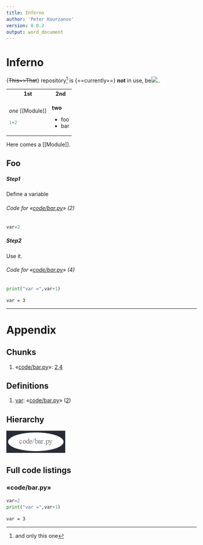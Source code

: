 ```yaml
---
title: Inferno
author: 'Peter Kourzanov'
version: 0.0.2
output: word_document
---  
```

  
  
# Inferno
  
  
{~~This~>That~~} repository[^1] is {==currently==} **not** in use, be<img src="https://latex.codecogs.com/png.latex?&#x5C;cos{&#x5C;pi&#x5C;over%202}=0"/>..
[^1]: and only this one
  
<table class="noborder"><tr><th>1st</th><th>2nd</th></tr>
<tr><td>
  
*one* [[Module]]
```julia
1+2
```
</td>
<td>
  
**two**
* foo
* bar</td>
</tr>
</table>
  
Here comes a [[Module]].
  
  
  
  
  
## Foo
  
  
  
##### Step1
  
 Define a variable
<div id="chunk-code-bar.py-2"/>
  
###### Code for &laquo;[code/bar.py](#chunk-code-bar.py )&raquo; (2)
  
  
```python
var=2
```
<div id="symbol-var"/>
  
  
##### Step2
  
 Use it.
<div id="chunk-code-bar.py-4"/>
  
###### Code for &laquo;[code/bar.py](#chunk-code-bar.py )&raquo; (4)
  
  
```python
print("var =",var+1)
```

```
var = 3
```

  
___
# Appendix
  
## Chunks
  
1. &laquo;[code/bar.py](#chunk-code-bar.py )&raquo;: [2](#chunk-code-bar.py-2 ),[4](#chunk-code-bar.py-4 )
  
## Definitions
  
1. [var](#symbol-var ): &laquo;[code/bar.py](#chunk-code-bar.py )&raquo; ([2](#chunk-code-bar.py-2 ))
  
## Hierarchy
  
  

![](assets/ca116596d5c16e00972601c54139b6760.png)  

  
## Full code listings
  
  
<div id="chunk-code-bar.py"/>
  
### &laquo;code/bar.py&raquo;
  
```python
var=2
print("var =",var+1)
```

```
var = 3
```

  
  
  
  
  